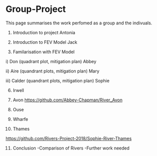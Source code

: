 # Group-Project
This page summarises the work perfomed as a group and the indivuals.

1) Introduction to project Antonia

2) Introduction to FEV Model Jack

3) Familarisation with FEV Model

 i) Don (quadrant plot, mitigation plan) Abbey

 ii) Aire (quandrant plots, mitigation plan) Mary

 iii) Calder (quandrant plots, mitigation plan) Sophie

6) Irwell

7) Avon
https://github.com/Abbey-Chapman/River_Avon

8) Ouse

9) Wharfe

10) Thames

https://github.com/Rivers-Project-2018/Sophie-River-Thames

11) Conclusion
-Comparison of Rivers
-Further work needed 






